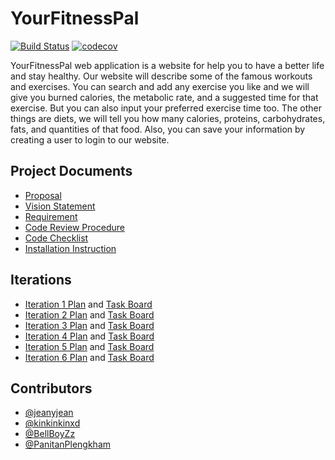 # YourFitnessPal
[![Build Status](https://travis-ci.com/kinkinkinxd/YourFitnessPal.svg?branch=master)](https://travis-ci.com/kinkinkinxd/YourFitnessPal)
[![codecov](https://codecov.io/gh/kinkinkinxd/YourFitnessPal/branch/master/graph/badge.svg?token=B3T7C774FS)](undefined)

YourFitnessPal web application is a website for help you to have a better life and stay healthy. Our website will describe some of the famous workouts and exercises. You can search and add any exercise you like and we will give you burned calories, the metabolic rate, and a suggested time for that exercise. But you can also input your preferred exercise time too. The other things are diets, we will tell you how many calories, proteins, carbohydrates, fats, and quantities of that food. Also, you can save your information by creating a user to login to our website.


## Project Documents
- [Proposal](https://docs.google.com/document/d/103sP6B84mmsiP9LcnWPWQLlRL0_AgpyCuvy5IObfgcI/edit?ts=5f68c719#)
- [Vision Statement](https://github.com/kinkinkinxd/YourFitnessPal/wiki/Vision-Statement)
- [Requirement](https://github.com/kinkinkinxd/YourFitnessPal/wiki/Requirements)
- [Code Review Procedure](https://github.com/kinkinkinxd/YourFitnessPal/wiki/Code-Review-Procedure)
- [Code Checklist](https://github.com/kinkinkinxd/YourFitnessPal/wiki/Code-Checklist)
- [Installation Instruction](INSTALL.md)

## Iterations
- [Iteration 1 Plan](https://github.com/kinkinkinxd/YourFitnessPal/wiki/Iteration-1-Plan) and [Task Board](https://github.com/kinkinkinxd/YourFitnessPal/projects/1)
- [Iteration 2 Plan](https://github.com/kinkinkinxd/YourFitnessPal/wiki/Iteration-2-Plan) and [Task Board](https://github.com/kinkinkinxd/YourFitnessPal/projects/2)
- [Iteration 3 Plan](https://github.com/kinkinkinxd/YourFitnessPal/wiki/Iteration-3-Plan) and [Task Board](https://github.com/kinkinkinxd/YourFitnessPal/projects/3)
- [Iteration 4 Plan](https://github.com/kinkinkinxd/YourFitnessPal/wiki/Iteration-4-Plan) and [Task Board](https://github.com/kinkinkinxd/YourFitnessPal/projects/4)
- [Iteration 5 Plan](https://github.com/kinkinkinxd/YourFitnessPal/wiki/Iteration-5-Plan) and [Task Board](https://github.com/kinkinkinxd/YourFitnessPal/projects/5)
- [Iteration 6 Plan](https://github.com/kinkinkinxd/YourFitnessPal/wiki/Iteration-6-Plan) and [Task Board](https://github.com/kinkinkinxd/YourFitnessPal/projects/7)

## Contributors
* [@jeanyjean](https://github.com/jeanyjean)
* [@kinkinkinxd](https://github.com/kinkinkinxd)
* [@BellBoyZz](https://github.com/BellBoyZz)
* [@PanitanPlengkham](https://github.com/PanitanPlengkham)
